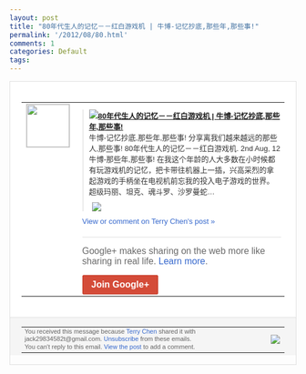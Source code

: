 ```yaml
---
layout: post
title: "80年代生人的记忆－－红白游戏机 | 牛博-记忆抄底,那些年,那些事!"
permalink: '/2012/08/80.html'
comments: 1
categories: Default
tags: 
---
```

<div style="border:solid 1px #dfdfdf;color:#686868;font:13px Arial"><div style="background-color:#fff;padding:20px;"><table cellpadding="0" cellspacing="0"><tr><td style="padding-right:15px;vertical-align:top"><a href="https://plus.google.com/_/notifications/emlink?emrecipient=110200756825219614165&amp;emid=CIjByuyzybECFUd_cAod6FwAAA&amp;path=%2F108643996575278738906&amp;dt=1343926364712&amp;uob=8"><img height="75" src="https://lh3.googleusercontent.com/-KKRGTyJ5Bl0/AAAAAAAAAAI/AAAAAAAAEEY/jllxqER5dCk/s75-c-k-a/photo.jpg" style="border:solid 1px #cccccc;" width="75"/></a></td><td style="width:578px;color:#333;font:13px Arial;vertical-align:top;"><div style="padding-bottom:10px"></div><div style="margin-bottom:10px;padding-left:10px; border-left:2px solid #EAEAEA"><span style="margin-right:5px"><a href="http://bullogger.net/18" style="zSoyz"><img border="0" src="https://images3-focus-opensocial.googleusercontent.com/gadgets/proxy?url=https://s2.googleusercontent.com/s2/favicons?domain%3Dbullogger.net&amp;container=focus&amp;gadget=a&amp;rewriteMime=image/*&amp;refresh=31536000&amp;resize_h=16"/><span style="font-weight:bold">80年代生人的记忆－－红白游戏机 | 牛博-记忆抄底,那些年,那些事!</span></a><div style="padding-bottom:10px">牛博-记忆抄底,那些年,那些事! 分享离我们越来越远的那些人,那些事! 80年代生人的记忆－－红白游戏机. 2nd Aug, 12 牛博-那些年,那些事! 在我这个年龄的人大多数在小时候都有玩游戏<wbr/>机的记忆，把卡带往机器上一插，兴高采烈的<wbr/>拿起游戏的手柄坐在电视机前忘我的投入电子<wbr/>游戏的世界。超级玛丽、坦克、魂斗罗、沙罗<wbr/>曼蛇…</div></span><span style="margin-right:5px"><a href="https://plus.google.com/_/notifications/emlink?emrecipient=110200756825219614165&amp;emid=CIjByuyzybECFUd_cAod6FwAAA&amp;path=%2F108643996575278738906%2Fposts%2FXJQndGbZmiS%3Fgpinv%3DAMIXal9nWJrre4gt4AlvbFvK9Tc1WWpWzKalTiozxSVLGAAeyQjrUcfKn3ePVYNJzGvD_ZwjqZco8TkrljmTvOiIxtHlRF1_XBRe1efLslrSzTFbYQ80jrM&amp;dt=1343926364712&amp;uob=8" style="zSoyz;"><img border="0" src="https://lh5.googleusercontent.com/-uhEQgqaUUhU/UAwGRNF8uqI/AAAAAAAAco8/jIZQg411H6Y/h120/zrclip_011n3dcd3a1d.png?imgmax=320" style="max-height:200px;max-width:275px"/></a></span></div><a href="https://plus.google.com/_/notifications/emlink?emrecipient=110200756825219614165&amp;emid=CIjByuyzybECFUd_cAod6FwAAA&amp;path=%2F108643996575278738906%2Fposts%2FXJQndGbZmiS%3Fgpinv%3DAMIXal9nWJrre4gt4AlvbFvK9Tc1WWpWzKalTiozxSVLGAAeyQjrUcfKn3ePVYNJzGvD_ZwjqZco8TkrljmTvOiIxtHlRF1_XBRe1efLslrSzTFbYQ80jrM&amp;dt=1343926364712&amp;uob=8" style="color:#3366CC;text-decoration:none;">View or comment on Terry Chen's post »</a><div style="margin-top:20px;border-top:solid 1px #dfdfdf"><div style="padding:15px 0;color:#686868;font:16px Arial;">Google+ makes sharing on the web more like sharing in real life. <a href="http://www.google.com/+/learnmore/" style="color:#3366CC;text-decoration:none;">Learn more</a>.</div><a href="https://plus.google.com/_/notifications/emlink?emrecipient=110200756825219614165&amp;emid=CIjByuyzybECFUd_cAod6FwAAA&amp;path=%2F%3Fgpinv%3DAMIXal9nWJrre4gt4AlvbFvK9Tc1WWpWzKalTiozxSVLGAAeyQjrUcfKn3ePVYNJzGvD_ZwjqZco8TkrljmTvOiIxtHlRF1_XBRe1efLslrSzTFbYQ80jrM&amp;dt=1343926364712&amp;uob=8" style="display:inline-block;padding:7px 15px;background-color:#d44b38; color:#fff;font-size:16px; font-weight:bold;border-radius:2px;-webkit-border-radius:2px; -moz-border-radius:2px;border:solid 1px #c43b28; white-space:nowrap;text-decoration:none">Join Google+</a></div></td></tr></table></div><div style="border-top:solid 1px #dfdfdf;padding:0 20px; background-color:#f5f5f5"><table cellpadding="0" cellspacing="0" style="height:50px"><tbody><tr><td style="vertical-align:middle;width:100%; color:#636363;font:11px Arial; line-height:120%">You received this message because <a href="https://plus.google.com/_/notifications/emlink?emrecipient=110200756825219614165&amp;emid=CIjByuyzybECFUd_cAod6FwAAA&amp;path=%2F108643996575278738906%3Fgpinv%3DAMIXal9nWJrre4gt4AlvbFvK9Tc1WWpWzKalTiozxSVLGAAeyQjrUcfKn3ePVYNJzGvD_ZwjqZco8TkrljmTvOiIxtHlRF1_XBRe1efLslrSzTFbYQ80jrM&amp;dt=1343926364712&amp;uob=8" style="color:#3366CC;text-decoration:none;">Terry Chen</a> shared it with jack29834582t@gmail.com. <a href="https://plus.google.com/_/notifications/emlink?emrecipient=110200756825219614165&amp;emid=CIjByuyzybECFUd_cAod6FwAAA&amp;path=%2F_%2Fnonplus%2Femailsettings%3Fgpinv%3DAMIXal9nWJrre4gt4AlvbFvK9Tc1WWpWzKalTiozxSVLGAAeyQjrUcfKn3ePVYNJzGvD_ZwjqZco8TkrljmTvOiIxtHlRF1_XBRe1efLslrSzTFbYQ80jrM%26est%3DADH5u8XJMyS7uEu6tg2aYl9xM-u2iS7UbPjVD0lZp6feO2xmQ4W7UFWHVLwT0qP1fFJmgAnQVMoBKW5f9mFN31nuh29aHV5ZBmERnHMt7hplFy3ALMi77adsUHEb1ftL47bcRbF9-elF5rRu3YiSuwUKevcip5J_rA&amp;dt=1343926364712&amp;uob=8" style="color:#3366CC;text-decoration:none;">Unsubscribe</a> from these emails.<br/>You can't reply to this email. <a href="https://plus.google.com/_/notifications/emlink?emrecipient=110200756825219614165&amp;emid=CIjByuyzybECFUd_cAod6FwAAA&amp;path=%2F108643996575278738906%2Fposts%2FXJQndGbZmiS%3Fgpinv%3DAMIXal9nWJrre4gt4AlvbFvK9Tc1WWpWzKalTiozxSVLGAAeyQjrUcfKn3ePVYNJzGvD_ZwjqZco8TkrljmTvOiIxtHlRF1_XBRe1efLslrSzTFbYQ80jrM&amp;dt=1343926364712&amp;uob=8" style="color:#3366CC;text-decoration:none;">View the post</a> to add a comment.<br/></td><td><img src="https://ssl.gstatic.com/s2/oz/images/notifications/logo/google-plus-6617a72bb36cc548861652780c9e6ff1.png"/></td></tr></tbody></table></div></div>